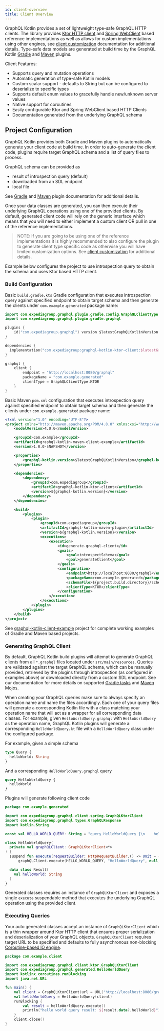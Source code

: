 ```yaml
---
id: client-overview
title: Client Overview
---
```


GraphQL Kotlin provides a set of lightweight type-safe GraphQL HTTP clients. The library provides [Ktor HTTP client](https://ktor.io/clients/index.html)
and [Spring WebClient](https://docs.spring.io/spring-boot/docs/current/reference/html/spring-boot-features.html#boot-features-webclient)
based reference implementations as well as allows for custom implementations using other engines, see [client customization](client-customization.md)
documentation for additional details. Type-safe data models are generated at build time by the GraphQL Kotlin [Gradle](../plugins/gradle-plugin.md)
and [Maven](../plugins/maven-plugin.md) plugins.

Client Features:
* Supports query and mutation operations
* Automatic generation of type-safe Kotlin models
* Custom scalar support - defaults to String but can be configured to deserialize to specific types
* Supports default enum values to gracefully handle new/unknown server values
* Native support for coroutines
* Easily configurable Ktor and Spring WebClient based HTTP Clients
* Documentation generated from the underlying GraphQL schema

## Project Configuration

GraphQL Kotlin provides both Gradle and Maven plugins to automatically generate your client code at build time. In order
to auto-generate the client code, plugins require target GraphQL schema and a list of query files to process.

GraphQL schema can be provided as

* result of introspection query (default)
* downloaded from an SDL endpoint
* local file

See [Gradle](https://expediagroup.github.io/graphql-kotlin/docs/plugins/gradle-plugin) and [Maven](https://expediagroup.github.io/graphql-kotlin/docs/plugins/maven-plugin)
plugin documentation for additional details.

Once your data classes are generated, you can then execute their underlying GraphQL operations using one of the provided
clients. By default, generated client code will rely on the generic interface which means that you will need to either
implement a custom client OR pull in one of the reference implementations.

> NOTE: If you are going to be using one of the reference implementations it is highly recommended to also configure the
plugin to generate client type specific code as otherwise you will have limited customization options. See [client customization](client-customization.md)
for additional details.

Example below configures the project to use introspection query to obtain the schema and uses Ktor based HTTP client.

### Build Configuration

<!--DOCUSAURUS_CODE_TABS-->
<!--Gradle-->

Basic `build.gradle.kts` Gradle configuration that executes introspection query against specified endpoint to obtain target
schema and then generate the clients under `com.example.generated` package name:

```kotlin
import com.expediagroup.graphql.plugin.gradle.config.GraphQLClientType
import com.expediagroup.graphql.plugin.gradle.graphql

plugins {
    id("com.expediagroup.graphql") version $latestGraphQLKotlinVersion
}

dependencies {
  implementation("com.expediagroup:graphql-kotlin-ktor-client:$latestGraphQLKotlinVersion")
}

graphql {
    client {
        endpoint = "http://localhost:8080/graphql"
        packageName = "com.example.generated"
        clientType = GraphQLClientType.KTOR
    }
}
```

<!--Maven-->

Basic Maven `pom.xml` configuration that executes introspection query against specified endpoint to obtain target
schema and then generate the clients under `com.example.generated` package name:

```xml
<?xml version="1.0" encoding="UTF-8"?>
<project xmlns="http://maven.apache.org/POM/4.0.0" xmlns:xsi="http://www.w3.org/2001/XMLSchema-instance" xsi:schemaLocation="http://maven.apache.org/POM/4.0.0 http://maven.apache.org/xsd/maven-4.0.0.xsd">
    <modelVersion>4.0.0</modelVersion>

    <groupId>com.example</groupId>
    <artifactId>graphql-kotlin-maven-client-example</artifactId>
    <version>1.0.0-SNAPSHOT</version>

    <properties>
        <graphql-kotlin.version>$latestGraphQLKotlinVersion</graphql-kotlin.version>
    </properties>

    <dependencies>
        <dependency>
            <groupId>com.expediagroup</groupId>
            <artifactId>graphql-kotlin-ktor-client</artifactId>
            <version>${graphql-kotlin.version}</version>
        </dependency>
    </dependencies>

    <build>
        <plugins>
            <plugin>
                <groupId>com.expediagroup</groupId>
                <artifactId>graphql-kotlin-maven-plugin</artifactId>
                <version>${graphql-kotlin.version}</version>
                <executions>
                    <execution>
                        <id>generate-graphql-client</id>
                        <goals>
                            <goal>introspectSchema</goal>
                            <goal>generateClient</goal>
                        </goals>
                        <configuration>
                            <endpoint>http://localhost:8080/graphql</endpoint>
                            <packageName>com.example.generated</packageName>
                            <schemaFile>${project.build.directory}/schema.graphql</schemaFile>
                            <clientType>KTOR</clientType>
                        </configuration>
                    </execution>
                </executions>
            </plugin>
        </plugins>
    </build>
</project>
```

<!--END_DOCUSAURUS_CODE_TABS-->

See [graphql-kotlin-client-example](https://github.com/ExpediaGroup/graphql-kotlin/tree/master/examples/client) project for complete
working examples of Gradle and Maven based projects.

### Generating GraphQL Client

By default, GraphQL Kotlin build plugins will attempt to generate GraphQL clients from all `*.graphql` files located under
`src/main/resources`. Queries are validated against the target GraphQL schema, which can be manually provided, retrieved by
the plugins through introspection (as configured in examples above) or downloaded directly from a custom SDL endpoint.
See our documentation for more details on supported [Gradle tasks](../plugins/gradle-plugin.md)
and [Maven Mojos](../plugins/maven-plugin.md).

When creating your GraphQL queries make sure to always specify an operation name and name the files accordingly. Each
one of your query files will generate a corresponding Kotlin file with a class matching your operation
name that will act as a wrapper for all corresponding data classes. For example, given `HelloWorldQuery.graphql` with
`HelloWorldQuery` as the operation name, GraphQL Kotlin plugins will generate a corresponding `HelloWorldQuery.kt` file
with a `HelloWorldQuery` class under the configured package.

For example, given a simple schema

```graphql
type Query {
  helloWorld: String
}
```

And a corresponding `HelloWorldQuery.graphql` query

```graphql
query HelloWorldQuery {
  helloWorld
}
```

Plugins will generate following client code

```kotlin
package com.example.generated

import com.expediagroup.graphql.client.spring.GraphQLKtorClient
import com.expediagroup.graphql.types.GraphQLResponse
import kotlin.String

const val HELLO_WORLD_QUERY: String = "query HelloWorldQuery {\n    helloWorld\n}"

class HelloWorldQuery(
  private val graphQLClient: GraphQLKtorClient<*>
) {
  suspend fun execute(requestBuilder: HttpRequestBuilder.() -> Unit = {}): GraphQLResponse<HelloWorldQuery.Result> =
      graphQLClient.execute(HELLO_WORLD_QUERY, "HelloWorldQuery", null, requestBuilder)

  data class Result(
    val helloWorld: String
  )
}
```

Generated classes requires an instance of `GraphQLKtorClient` and exposes a single `execute` suspendable method that executes
the underlying GraphQL operation using the provided client.

### Executing Queries

Your auto generated classes accept an instance of `GraphQLKtorClient` which is a thin wrapper around Ktor HTTP client that
ensures proper serialization and deserialization of your GraphQL objects. `GraphQLKtorClient` requires target URL to be
specified and defaults to fully asynchronous non-blocking [Coroutine-based IO engine](https://ktor.io/clients/http-client/engines.html#cio).

```kotlin
package com.example.client

import com.expediagroup.graphql.client.ktor.GraphQLKtorClient
import com.expediagroup.graphql.generated.HelloWorldQuery
import kotlinx.coroutines.runBlocking
import java.net.URL

fun main() {
    val client = GraphQLKtorClient(url = URL("http://localhost:8080/graphql"))
    val helloWorldQuery = HelloWorldQuery(client)
    runBlocking {
        val result = helloWorldQuery.execute()
        println("hello world query result: ${result.data?.helloWorld}")
    }
    client.close()
}
```
